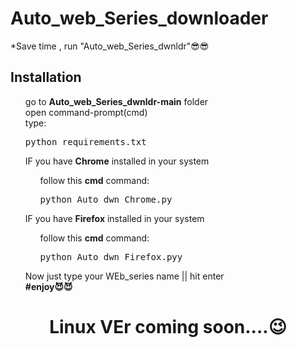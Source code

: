# Auto_web_Series_downloader
*Save time , run "Auto_web_Series_dwnldr"😎😎

## Installation
<ul>
go to <strong>Auto_web_Series_dwnldr-main</strong> folder<br>
open command-prompt(cmd)<br>
  type:<br>
  <pre>python requirements.txt</pre>
  IF you have <strong>Chrome</strong> installed in your system<br>
  <ul>
    follow this <strong>cmd</strong> command:<br>
    <pre>python Auto_dwn_Chrome.py</pre>
    </ul>
  IF you have <strong>Firefox</strong> installed in your system<br>
  <ul>
    follow this <strong>cmd</strong> command:<br>
    <pre>python Auto_dwn_Firefox.pyy</pre>
    </ul>
Now just type your WEb_series name || hit enter<br>
  <Strong>#enjoy😈😈</strong>
</ul>
<h1 align="center">Linux VEr coming soon....😉</h1>

